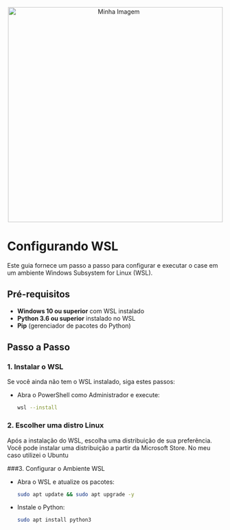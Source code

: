 <div align="center">
    <img src="https://github.com/user-attachments/assets/b7d9a629-d340-4ba2-a8a5-23d42164b364" alt="Minha Imagem" width="500"/>
</div>

# Configurando WSL

Este guia fornece um passo a passo para configurar e executar o case em um ambiente Windows Subsystem for Linux (WSL).

## Pré-requisitos

- **Windows 10 ou superior** com WSL instalado
- **Python 3.6 ou superior** instalado no WSL
- **Pip** (gerenciador de pacotes do Python)

## Passo a Passo

### 1. Instalar o WSL

Se você ainda não tem o WSL instalado, siga estes passos:

- Abra o PowerShell como Administrador e execute:

  ```bash
  wsl --install
  
### 2. Escolher uma distro Linux
Após a instalação do WSL, escolha uma distribuição de sua preferência. Você pode instalar uma distribuição a partir da Microsoft Store.
No meu caso utilizei o Ubuntu

###3. Configurar o Ambiente WSL
- Abra o WSL e atualize os pacotes:
   ```bash
   sudo apt update && sudo apt upgrade -y

- Instale o Python:
   ```bash
   sudo apt install python3

